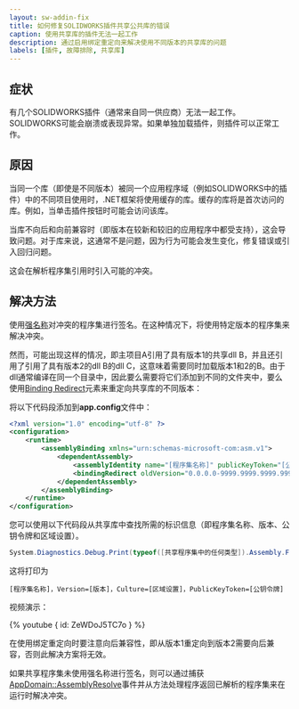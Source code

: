 ```yaml
---
layout: sw-addin-fix
title: 如何修复SOLIDWORKS插件共享公共库的错误
caption: 使用共享库的插件无法一起工作
description: 通过启用绑定重定向来解决使用不同版本的共享库的问题
labels: [插件, 故障排除, 共享库]
---
```

## 症状

有几个SOLIDWORKS插件（通常来自同一供应商）无法一起工作。SOLIDWORKS可能会崩溃或表现异常。如果单独加载插件，则插件可以正常工作。

## 原因

当同一个库（即使是不同版本）被同一个应用程序域（例如SOLIDWORKS中的插件）中的不同项目使用时，.NET框架将使用缓存的库。缓存的库将是首次访问的库。例如，当单击插件按钮时可能会访问该库。

当库不向后和向前兼容时（即版本在较新和较旧的应用程序中都受支持），这会导致问题。对于库来说，这通常不是问题，因为行为可能会发生变化，修复错误或引入回归问题。

这会在解析程序集引用时引入可能的冲突。

## 解决方法

使用[强名称](https://docs.microsoft.com/zh-cn/dotnet/framework/app-domains/how-to-sign-an-assembly-with-a-strong-name)对冲突的程序集进行签名。在这种情况下，将使用特定版本的程序集来解决冲突。

然而，可能出现这样的情况，即主项目A引用了具有版本1的共享dll B，并且还引用了引用了具有版本2的dll B的dll C，这意味着需要同时加载版本1和2的B。由于dll通常编译在同一个目录中，因此要么需要将它们添加到不同的文件夹中，要么使用[Binding Redirect](https://docs.microsoft.com/zh-cn/dotnet/framework/configure-apps/file-schema/runtime/bindingredirect-element)元素来重定向共享库的不同版本：

将以下代码段添加到**app.config**文件中：

~~~ xml
<?xml version="1.0" encoding="utf-8" ?>
<configuration>
	<runtime>
		<assemblyBinding xmlns="urn:schemas-microsoft-com:asm.v1">
			<dependentAssembly>
				<assemblyIdentity name="[程序集名称]" publicKeyToken="[公钥令牌]" culture="neutral" />
				<bindingRedirect oldVersion="0.0.0.0-9999.9999.9999.9999" newVersion="[当前版本]" />
			</dependentAssembly>
		</assemblyBinding>
	</runtime>
</configuration>
~~~

您可以使用以下代码段从共享库中查找所需的标识信息（即程序集名称、版本、公钥令牌和区域设置）。

~~~ cs
System.Diagnostics.Debug.Print(typeof([共享程序集中的任何类型]).Assembly.FullName);
~~~

这将打印为

~~~
[程序集名称]，Version=[版本]，Culture=[区域设置]，PublicKeyToken=[公钥令牌]
~~~

视频演示：

{% youtube { id: ZeWDoJ5TC7o } %}

在使用绑定重定向时要注意向后兼容性，即从版本1重定向到版本2需要向后兼容，否则此解决方案将无效。

如果共享程序集未使用强名称进行签名，则可以通过捕获[AppDomain::AssemblyResolve](https://docs.microsoft.com/zh-cn/dotnet/api/system.appdomain.assemblyresolve?view=netframework-4.8)事件并从方法处理程序返回已解析的程序集来在运行时解决冲突。